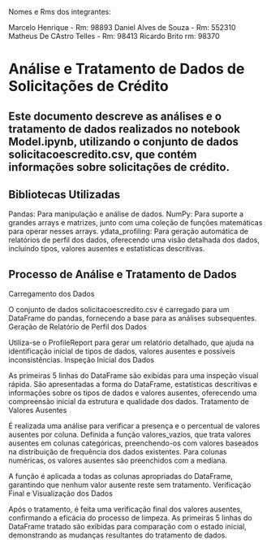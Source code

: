 Nomes e Rms dos integrantes:

Marcelo Henrique - Rm: 98893
Daniel Alves de Souza - Rm: 552310
Matheus De CAstro Telles - Rm: 98413
Ricardo Brito rm: 98370

# Análise e Tratamento de Dados de Solicitações de Crédito


## Este documento descreve as análises e o tratamento de dados realizados no notebook Model.ipynb, utilizando o conjunto de dados solicitacoescredito.csv, que contém informações sobre solicitações de crédito.

## Bibliotecas Utilizadas
Pandas: Para manipulação e análise de dados.
NumPy: Para suporte a grandes arrays e matrizes, junto com uma coleção de funções matemáticas para operar nesses arrays.
ydata_profiling: Para geração automática de relatórios de perfil dos dados, oferecendo uma visão detalhada dos dados, incluindo tipos, valores ausentes e estatísticas descritivas.


## Processo de Análise e Tratamento de Dados
Carregamento dos Dados

O conjunto de dados solicitacoescredito.csv é carregado para um DataFrame do pandas, fornecendo a base para as análises subsequentes.
Geração de Relatório de Perfil dos Dados

Utiliza-se o ProfileReport para gerar um relatório detalhado, que ajuda na identificação inicial de tipos de dados, valores ausentes e possíveis inconsistências.
Inspeção Inicial dos Dados

As primeiras 5 linhas do DataFrame são exibidas para uma inspeção visual rápida.
São apresentadas a forma do DataFrame, estatísticas descritivas e informações sobre os tipos de dados e valores ausentes, oferecendo uma compreensão inicial da estrutura e qualidade dos dados.
Tratamento de Valores Ausentes

É realizada uma análise para verificar a presença e o percentual de valores ausentes por coluna.
Definida a função valores_vazios, que trata valores ausentes em colunas categóricas, preenchendo-os com valores baseados na distribuição de frequência dos dados existentes. Para colunas numéricas, os valores ausentes são preenchidos com a mediana.

A função é aplicada a todas as colunas apropriadas do DataFrame, garantindo que nenhum valor ausente reste sem tratamento.
Verificação Final e Visualização dos Dados

Após o tratamento, é feita uma verificação final dos valores ausentes, confirmando a eficácia do processo de limpeza.
As primeiras 5 linhas do DataFrame tratado são exibidas para comparação com o estado inicial, demonstrando as mudanças resultantes do tratamento de dados.




